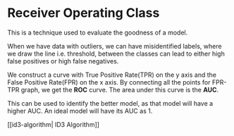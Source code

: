 
# Receiver Operating Class
This is a technique used to evaluate the goodness of a model.

When we have data with outliers, we can have misidentified labels, where we draw the line i.e. threshold, between the classes can lead to either high false positives or high false negatives. 

We construct a curve with True Positive Rate(TPR) on the y axis and the False Positive Rate(FPR) on the x axis.
By connecting all the points for FPR-TPR graph, we get the **ROC** curve. The area under this curve is the **AUC**.

This can be used to identify the better model, as that model will have a higher AUC. An ideal model will have its AUC as 1. 


[[id3-algorithm| ID3 Algorithm]]